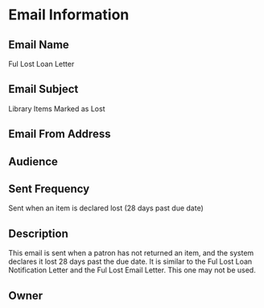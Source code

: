 # Email Information

## Email Name
Ful Lost Loan Letter

## Email Subject
Library Items Marked as Lost

## Email From Address

## Audience

## Sent Frequency
Sent when an item is declared lost (28 days past due date)

## Description
This email is sent when a patron has not returned an item, and the system declares it lost 28 days past the due date. It is similar to the Ful Lost Loan Notification Letter and the Ful Lost Email Letter. This one may not be used.

## Owner
